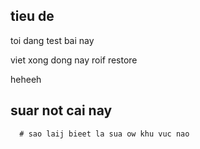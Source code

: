 ## tieu de

toi dang test bai nay



viet xong dong nay roif restore


heheeh
 ## suar not cai nay
      # sao laij bieet la sua ow khu vuc nao


      